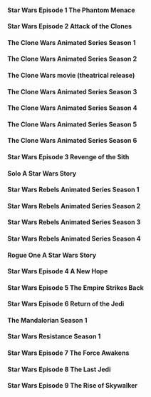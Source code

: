 #### Star Wars Episode 1 The Phantom Menace
#### Star Wars Episode 2 Attack of the Clones
#### The Clone Wars Animated Series Season 1
#### The Clone Wars Animated Series Season 2
#### The Clone Wars movie (theatrical release)
#### The Clone Wars Animated Series Season 3
#### The Clone Wars Animated Series Season 4
#### The Clone Wars Animated Series Season 5
#### The Clone Wars Animated Series Season 6
#### Star Wars Episode 3 Revenge of the Sith
#### Solo A Star Wars Story
#### Star Wars Rebels Animated Series Season 1
#### Star Wars Rebels Animated Series Season 2
#### Star Wars Rebels Animated Series Season 3
#### Star Wars Rebels Animated Series Season 4
#### Rogue One A Star Wars Story
#### Star Wars Episode 4 A New Hope
#### Star Wars Episode 5 The Empire Strikes Back
#### Star Wars Episode 6 Return of the Jedi
#### The Mandalorian Season 1
#### Star Wars Resistance Season 1
#### Star Wars Episode 7 The Force Awakens
#### Star Wars Episode 8 The Last Jedi
#### Star Wars Episode 9 The Rise of Skywalker
